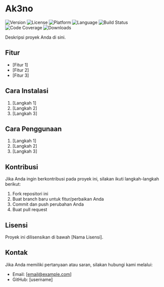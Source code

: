 # Ak3no

![Version](https://img.shields.io/badge/Version-1.0.0-blue)
![License](https://img.shields.io/badge/License-MIT-green)
![Platform](https://img.shields.io/badge/Platform-Windows-lightgrey)
![Language](https://img.shields.io/badge/Language-Python-yellow)
![Build Status](https://img.shields.io/badge/Build-Passing-success)
![Code Coverage](https://img.shields.io/badge/Coverage-90%25-success)
![Downloads](https://img.shields.io/badge/Downloads-1k-blue)

Deskripsi proyek Anda di sini.

## Fitur
- [Fitur 1]
- [Fitur 2]
- [Fitur 3]

## Cara Instalasi
1. [Langkah 1]
2. [Langkah 2]
3. [Langkah 3]

## Cara Penggunaan
1. [Langkah 1]
2. [Langkah 2]
3. [Langkah 3]

## Kontribusi
Jika Anda ingin berkontribusi pada proyek ini, silakan ikuti langkah-langkah berikut:
1. Fork repositori ini
2. Buat branch baru untuk fitur/perbaikan Anda
3. Commit dan push perubahan Anda
4. Buat pull request

## Lisensi
Proyek ini dilisensikan di bawah [Nama Lisensi].

## Kontak
Jika Anda memiliki pertanyaan atau saran, silakan hubungi kami melalui:
- Email: [email@example.com]
- GitHub: [username]
